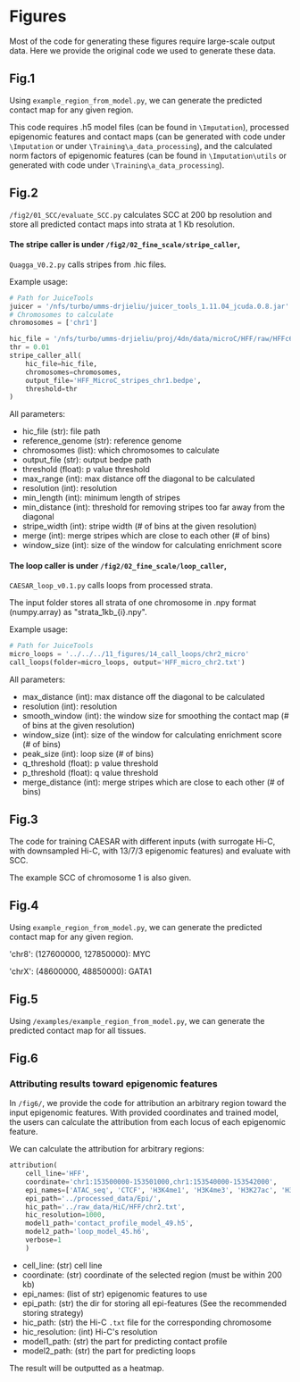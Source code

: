 # Figures

Most of the code for generating these figures require large-scale output data.
Here we provide the original code we used to generate these data.

## Fig.1
Using ``example_region_from_model.py``, we can generate the predicted
contact map for any given region.

This code requires .h5 model files (can be found in ``\Imputation``),
processed epigenomic features and contact maps (can be generated with code under ``\Imputation`` or under ``\Training\a_data_processing``),
and the calculated norm factors of epigenomic features (can be found in ``\Imputation\utils`` or generated with code under ``\Training\a_data_processing``).


## Fig.2
``/fig2/01_SCC/evaluate_SCC.py`` calculates SCC at 200 bp resolution and
store all predicted contact maps into strata at 1 Kb resolution.

#### The stripe caller is under ``/fig2/02_fine_scale/stripe_caller``,
``Quagga_V0.2.py`` calls stripes from .hic files.

Example usage:
```python
# Path for JuiceTools
juicer = '/nfs/turbo/umms-drjieliu/juicer_tools_1.11.04_jcuda.0.8.jar'
# Chromosomes to calculate
chromosomes = ['chr1']

hic_file = '/nfs/turbo/umms-drjieliu/proj/4dn/data/microC/HFF/raw/HFFc6.hic'
thr = 0.01
stripe_caller_all(
    hic_file=hic_file,
    chromosomes=chromosomes,
    output_file='HFF_MicroC_stripes_chr1.bedpe',
    threshold=thr
)
```

All parameters:
  - hic_file (str): file path
  - reference_genome (str): reference genome
  - chromosomes (list): which chromosomes to calculate
  - output_file (str): output bedpe path
  - threshold (float): p value threshold
  - max_range (int): max distance off the diagonal to be calculated
  - resolution (int): resolution
  - min_length (int): minimum length of stripes
  - min_distance (int): threshold for removing stripes too far away from the diagonal
  - stripe_width (int): stripe width (# of bins at the given resolution)
  - merge (int): merge stripes which are close to each other (# of bins)
  - window_size (int): size of the window for calculating enrichment score

#### The loop caller is under ``/fig2/02_fine_scale/loop_caller``,

``CAESAR_loop_v0.1.py`` calls loops from processed strata.

The input folder stores all strata of one chromosome
in .npy format (numpy.array) as "strata_1kb_{i}.npy".

Example usage:
```python
# Path for JuiceTools
micro_loops = '../../../11_figures/14_call_loops/chr2_micro'
call_loops(folder=micro_loops, output='HFF_micro_chr2.txt')
```

All parameters:
  - max_distance (int): max distance off the diagonal to be calculated
  - resolution (int): resolution
  - smooth_window (int): the window size for smoothing the contact map (# of bins at the given resolution)
  - window_size (int): size of the window for calculating enrichment score (# of bins)
  - peak_size (int): loop size (# of bins)
  - q_threshold (float): p value threshold
  - p_threshold (float): q value threshold
  - merge_distance (int): merge stripes which are close to each other (# of bins)

## Fig.3

The code for training CAESAR with different inputs
(with surrogate Hi-C, with downsampled Hi-C, with 13/7/3 epigenomic features)
and evaluate with SCC.

The example SCC of chromosome 1 is also given.

## Fig.4

Using ``example_region_from_model.py``, we can generate the predicted
contact map for any given region.

'chr8': (127600000, 127850000): MYC

'chrX': (48600000, 48850000): GATA1

## Fig.5
Using ``/examples/example_region_from_model.py``, we can generate the predicted
contact map for all tissues.

## Fig.6
### Attributing results toward epigenomic features
In ``/fig6/``, we provide the code for attribution an arbitrary region toward the input epigenomic features.
With provided coordinates and trained model, the users can calculate the attribution
from each locus of each epigenomic feature.

We can calculate the attribution for arbitrary regions:
```python
attribution(
    cell_line='HFF',
    coordinate='chr1:153500000-153501000,chr1:153540000-153542000',
    epi_names=['ATAC_seq', 'CTCF', 'H3K4me1', 'H3K4me3', 'H3K27ac', 'H3K27me3'],
    epi_path='../processed_data/Epi/',
    hic_path='../raw_data/HiC/HFF/chr2.txt',
    hic_resolution=1000,
    model1_path='contact_profile_model_49.h5',
    model2_path='loop_model_45.h6',
    verbose=1
    )
```
- cell_line: (str) cell line
- coordinate: (str) coordinate of the selected region (must be within 200 kb)
- epi_names: (list of str) epigenomic features to use
- epi_path: (str) the dir for storing all epi-features (See the recommended storing strategy)
- hic_path: (str) the Hi-C `.txt` file for the corresponding chromosome
- hic_resolution: (int) Hi-C's resolution
- model1_path: (str) the part for predicting contact profile
- model2_path: (str) the part for predicting loops

The result will be outputted as a heatmap.

